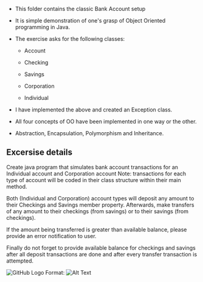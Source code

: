 - This folder contains the classic Bank Account setup

- It is simple demonstration of one's grasp of Object Oriented programming in Java.

- The exercise asks for the following classes:
  
  - Account
  
  - Checking 
  
  - Savings
  
  - Corporation
  
  - Individual
  
 - I have implemented the above and created an Exception class.
 
 - All four concepts of OO have been implemented in one way or the other.
 - Abstraction, Encapsulation, Polymorphism and Inheritance.
 
 
 Excersise details
 -------------------------
 
 Create java program that simulates bank account transactions for an Individual account and Corporation account 
 Note: transactions for each type of account will be coded in their class structure within their main method. 
 
 Both (Individual and Corporation) account types will deposit any amount to their Checkings and Savings member property. 
 Afterwards, make transfers of any amount to their checkings (from savings) or to their savings (from checkings). 
 
 If the amount being transferred is greater than available balance, please provide an error notification to user.
 
 Finally do not forget to provide available balance for checkings and savings after all deposit transactions are done and after every transfer transaction is attempted.
 
 ![GitHub Logo](/images/logo.png)
Format: ![Alt Text](url)
